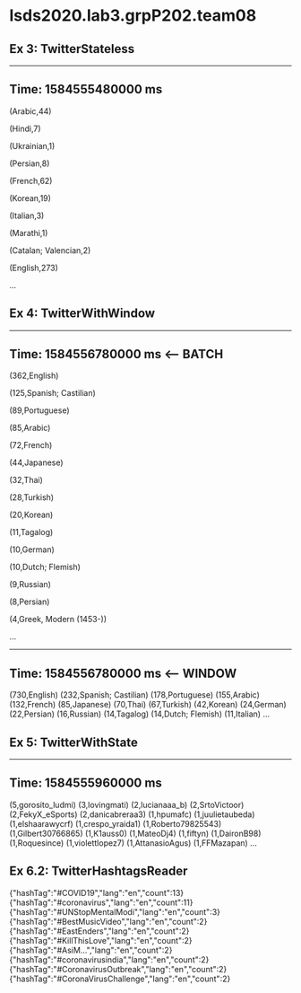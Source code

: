 # lsds2020.lab3.grpP202.team08

## Ex 3: TwitterStateless
-------------------------------------------
Time: 1584555480000 ms
-------------------------------------------
(Arabic,44)

(Hindi,7)

(Ukrainian,1)

(Persian,8)

(French,62)

(Korean,19)

(Italian,3)

(Marathi,1)

(Catalan; Valencian,2)

(English,273)

...

## Ex 4: TwitterWithWindow
-------------------------------------------
Time: 1584556780000 ms    <-- BATCH
-------------------------------------------
(362,English)

(125,Spanish; Castilian)

(89,Portuguese)

(85,Arabic)

(72,French)

(44,Japanese)

(32,Thai)

(28,Turkish)

(20,Korean)

(11,Tagalog)

(10,German)

(10,Dutch; Flemish)

(9,Russian)

(8,Persian)

(4,Greek, Modern (1453-))

...

-------------------------------------------
Time: 1584556780000 ms     <-- WINDOW
-------------------------------------------
(730,English)
(232,Spanish; Castilian)
(178,Portuguese)
(155,Arabic)
(132,French)
(85,Japanese)
(70,Thai)
(67,Turkish)
(42,Korean)
(24,German)
(22,Persian)
(16,Russian)
(14,Tagalog)
(14,Dutch; Flemish)
(11,Italian)
...




## Ex 5: TwitterWithState

-------------------------------------------
Time: 1584555960000 ms
-------------------------------------------
(5,gorosito_ludmi)
(3,lovingmati)
(2,lucianaaa_b)
(2,SrtoVictoor)
(2,FekyX_eSports)
(2,danicabreraa3)
(1,hpumafc)
(1,juulietaubeda)
(1,elshaarawycrf)
(1,crespo_yraida1)
(1,Roberto79825543)
(1,Gilbert30766865)
(1,K1auss0)
(1,MateoDj4)
(1,fiftyn)
(1,DaironB98)
(1,Roquesince)
(1,violettlopez7)
(1,AttanasioAgus)
(1,FFMazapan)
...

## Ex 6.2: TwitterHashtagsReader

{"hashTag":"#COVID19","lang":"en","count":13}
{"hashTag":"#coronavirus","lang":"en","count":11}
{"hashTag":"#UNStopMentalModi","lang":"en","count":3}
{"hashTag":"#BestMusicVideo","lang":"en","count":2}
{"hashTag":"#EastEnders","lang":"en","count":2}
{"hashTag":"#KillThisLove","lang":"en","count":2}
{"hashTag":"#AsiM…","lang":"en","count":2}
{"hashTag":"#coronavirusindia","lang":"en","count":2}
{"hashTag":"#CoronavirusOutbreak","lang":"en","count":2}
{"hashTag":"#CoronaVirusChallenge","lang":"en","count":2}

